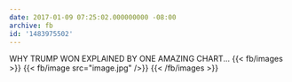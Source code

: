```yaml
---
date: 2017-01-09 07:25:02.000000000 -08:00
archive: fb
id: '1483975502'
---
```


WHY TRUMP WON EXPLAINED BY ONE AMAZING CHART...
{{< fb/images >}}
{{< fb/image src="image.jpg" />}}
{{< /fb/images >}}
